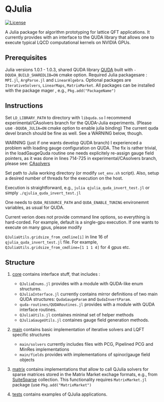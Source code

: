 # QJulia 

[![License](http://img.shields.io/badge/license-MIT-brightgreen.svg?style=flat)](LICENSE.md)

A Julia package for algorithm prototyping for lattice QFT applications. It currently provides with an interface to the QUDA library that allows one to execute typical
LQCD computational kernels on NVIDIA GPUs. 

## Prerequisites

Julia versions 1.0.1 - 1.0.3, shared QUDA library [QUDA](https://github.com/lattice/quda)  built with `-DQUDA_BUILD_SHAREDLIB=ON` cmake option. Required Julia packagesare : `MPI.jl`, `ArgParse.jl` and `LinearAlgebra`. Optional packages are `IterativeSolvers`, `LinearMaps`, `MatrixMarket`. All packages can be installed with the package mager , e.g., `Pkg.add("PackageName")`


## Instructions

Set `LD_LIBRARY_PATH` to directory with `libquda.so`
I recommend experimental/CAsolvers branch for the QUDA-Julia experiments. (Please use `-DQUDA_JULIA=ON` cmake option to enable julia binding)
The current quda devel branch should be fine as well. See a WARNING below, though.

WARNING (just if one wants develop QUDA branch)
I experienced a problem with loading gauge configuration on QUDA. The fix is rather trivial, in the loadGaugeQuda routine one needs explicitely re-assign gauge field pointers, as it was done in lines 714-725 in experimental/CAsolvers branch, please see:
[CAsolvers](https://github.com/lattice/quda/blob/experimental/CAsolvers/lib/interface_quda.cpp#L714-L725)

Set path to Julia working directory (or modify `set_env.sh` script). Also, setup a desired number of threads for the execution on the host.

Execution is straightforward, e.g., 
`julia qjulia_quda_invert_test.jl` or simply `./qjulia_quda_invert_test.jl`

One needs to `QUDA_RESOURCE_PATH` and `QUDA_ENABLE_TUNING` environemnt variables, as usual for QUDA.

Current verion does not provide command line options, so everything is hard-corded. For example, default is a single-gpu execution. If one wants to execute on many gpus, please modify

`QJuliaUtils.gridsize_from_cmdline[i]` in line 16 of `qjulia_quda_invert_test.jl` file.
For example, `QJuliaUtils.gridsize_from_cmdline=[1 1 1 4]` for 4 gpus etc.

## Structure

1. [core](https://github.com/alexstrel/QJulia/tree/master/core) contains interface stuff, that includes :
    * `QJuliaEnums.jl` provides with a module with QUDA-like enum structures.
    * `QJuliaInterface.jl` currently contains mirror definitions of two main QUDA structures: `QudaGaugeParam` and `QudaInvertParam`. 
    * `quda-routines/QUDARoutines.jl` provides with a module with QUDA interface routines.
    * `QJuliaUtils.jl` containes minimal set of helper methods
    * `QJuliaGaugeUtils.jl` containes gauge field generation methods.

 2. [main](https://github.com/alexstrel/QJulia/tree/master/main) contains basic implementation of iterative solvers and LQFT specific structures
    * `main/solvers` currently includes files with PCG, Pipelined PCG and MinRes implementations
    * `main/fields`  provides with implementations of spinor/gauge field objects
 
 3. [matrix](https://github.com/alexstrel/QJulia/tree/master/matrix) contains implementations that allow to call QJulia solvers for sparse matrices stored in the Matrix Market exchage formats, e.g., from [SuiteSparse](https://sparse.tamu.edu) collection.  This functionality requires `MatrixMarket.jl` package (use `Pkg.add("MatrixMarket")`

 4. [tests](https://github.com/alexstrel/QJulia/tree/master/tests) contains examples of QJulia applications.


